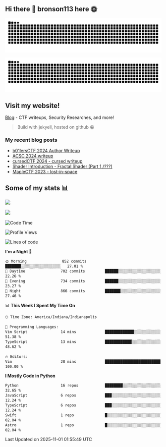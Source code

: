 ## Hi there 👋 bronson113 here 🌞
<div align="center">

![GitHub Snake Light](https://raw.githubusercontent.com/bronson113/bronson113/snake/github-snake.svg#gh-light-mode-only)

![GitHub Snake dark](https://raw.githubusercontent.com/bronson113/bronson113/snake/github-snake-dark.svg#gh-dark-mode-only)

</div>

## Visit my website!
[Blog](https://bronson113.github.io/) - CTF writeups, Security Researches, and more! 

> Build with jekyell, hosted on github 😀

### My recent blog posts

<!-- BLOG-POST-LIST:START -->
- [b01lersCTF 2024 Author Writeup](http://blog.bronson113.org/2024/04/15/b01lersctf-2024-author-writeup.html)
- [ACSC 2024 writeup](http://blog.bronson113.org/2024/04/03/acsc-2024-writeup.html)
- [cursedCTF 2024 - cursed writeup](http://blog.bronson113.org/2024/04/03/cursed.html)
- [Shader Introduction - Fractal Shader &lpar;Part 1 /???&rpar;](http://blog.bronson113.org/2024/03/12/shader-introduction-fractal-shader-part-1.html)
- [MapleCTF 2023 - lost-in-space](http://blog.bronson113.org/2023/10/03/maplectf-2023-lost-in-space.html)
<!-- BLOG-POST-LIST:END -->

## Some of my stats 📊
![](https://github-readme-stats-sigma-five.vercel.app/api?username=bronson113&theme=transparent&show_icons=true)

![](https://github-readme-stats-sigma-five.vercel.app/api/top-langs/?username=bronson113&theme=transparent&layout=compact&card_width=445)



<!--START_SECTION:waka-->
![Code Time](http://img.shields.io/badge/Code%20Time-1%2C254%20hrs%2019%20mins-blue)

![Profile Views](http://img.shields.io/badge/Profile%20Views-0-blue)

![Lines of code](https://img.shields.io/badge/From%20Hello%20World%20I%27ve%20Written-1.6%20million%20lines%20of%20code-blue)

**I'm a Night 🦉** 

```text
🌞 Morning                852 commits         ███████░░░░░░░░░░░░░░░░░░   27.01 % 
🌆 Daytime                702 commits         ██████░░░░░░░░░░░░░░░░░░░   22.26 % 
🌃 Evening                734 commits         ██████░░░░░░░░░░░░░░░░░░░   23.27 % 
🌙 Night                  866 commits         ███████░░░░░░░░░░░░░░░░░░   27.46 % 
```


📊 **This Week I Spent My Time On** 

```text
🕑︎ Time Zone: America/Indiana/Indianapolis

💬 Programming Languages: 
Vim Script               14 mins             █████████████░░░░░░░░░░░░   51.38 % 
TypeScript               13 mins             ████████████░░░░░░░░░░░░░   48.62 % 

🔥 Editors: 
Vim                      28 mins             █████████████████████████   100.00 % 
```

**I Mostly Code in Python** 

```text
Python                   16 repos            ████████░░░░░░░░░░░░░░░░░   32.65 % 
JavaScript               6 repos             ███░░░░░░░░░░░░░░░░░░░░░░   12.24 % 
TypeScript               6 repos             ███░░░░░░░░░░░░░░░░░░░░░░   12.24 % 
Swift                    1 repo              █░░░░░░░░░░░░░░░░░░░░░░░░   02.04 % 
Astro                    1 repo              █░░░░░░░░░░░░░░░░░░░░░░░░   02.04 % 
```




 Last Updated on 2025-11-01 01:55:49 UTC
<!--END_SECTION:waka-->
